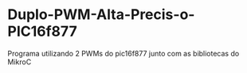 # Duplo-PWM-Alta-Precis-o-PIC16f877

Programa utilizando 2 PWMs do pic16f877 junto com as bibliotecas do MikroC

